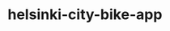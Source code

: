 # helsinki-city-bike-app
<!-- 
prerequisites: 
    install nodejs: 
    install expressjs
    install typescript, ts-node
    install prisma
    install prisma client
 -->
